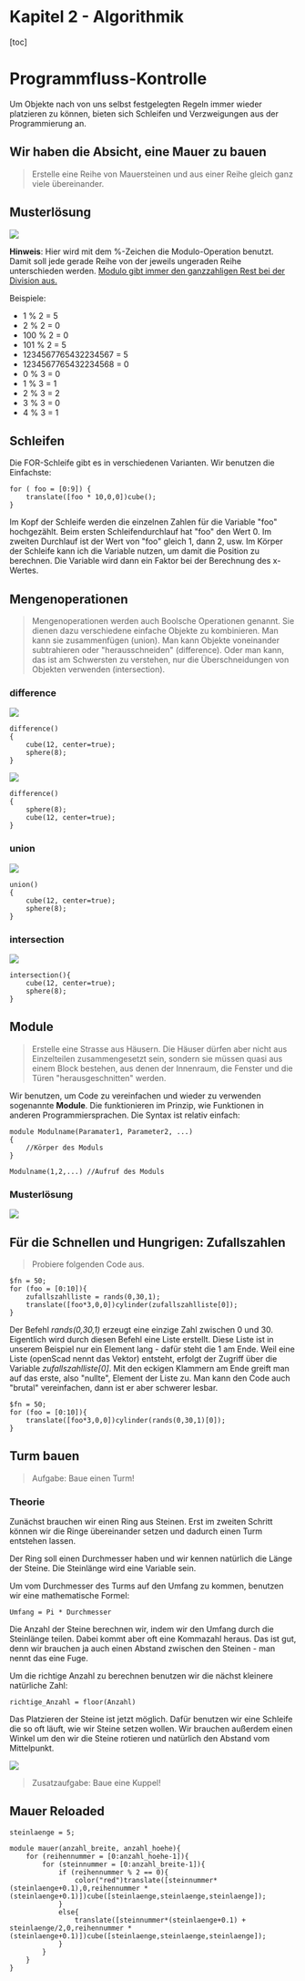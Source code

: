 Kapitel 2 - Algorithmik
==============

[toc]

# Programmfluss-Kontrolle

Um Objekte nach von uns selbst festgelegten Regeln immer wieder platzieren zu können, bieten sich Schleifen und Verzweigungen aus der Programmierung an.

## Wir haben die Absicht, eine Mauer zu bauen

> Erstelle eine Reihe von Mauersteinen und aus einer Reihe gleich ganz viele übereinander.

## Musterlösung

![](./img/OpenScad_Musterlösung_Beispiel_Mauer.png)

**Hinweis**: Hier wird mit dem %-Zeichen die Modulo-Operation benutzt. Damit soll jede gerade Reihe von der jeweils ungeraden Reihe unterschieden werden. [Modulo gibt immer den ganzzahligen Rest bei der Division aus.](https://www.die-denkschule.ch/data/documents/Modulo-Teilen-mit-Rest.pdf) 

Beispiele:

- 1 % 2 = 5
- 2 % 2 = 0
- 100 % 2 = 0
- 101 % 2 = 5
- 1234567765432234567 = 5
- 1234567765432234568 = 0
- 0 % 3 = 0
- 1 % 3 = 1
- 2 % 3 = 2
- 3 % 3 = 0
- 4 % 3 = 1

## Schleifen

Die FOR-Schleife gibt es in verschiedenen Varianten. Wir benutzen die Einfachste:

~~~
for ( foo = [0:9]) {
    translate([foo * 10,0,0])cube();
}
~~~

Im Kopf der Schleife werden die einzelnen Zahlen für die Variable "foo" hochgezählt. Beim ersten Schleifendurchlauf hat "foo" den Wert 0. Im zweiten Durchlauf ist der Wert von "foo" gleich 1, dann 2, usw. Im Körper der Schleife kann ich die Variable nutzen, um damit die Position zu berechnen. Die Variable wird dann ein Faktor bei der Berechnung des x-Wertes.


## Mengenoperationen

> Mengenoperationen werden auch Boolsche Operationen genannt. Sie dienen dazu verschiedene einfache Objekte zu kombinieren. Man kann sie zusammenfügen (union). Man kann Objekte voneinander subtrahieren oder "herausschneiden" (difference). Oder man kann, das ist am Schwersten zu verstehen, nur die Überschneidungen von Objekten verwenden (intersection).

### difference

![](https://upload.wikimedia.org/wikipedia/commons/thumb/1/1a/Boolean_Difference_1a.jpg/118px-Boolean_Difference_1a.jpg)

~~~
difference()
{
    cube(12, center=true); 
    sphere(8);
}
~~~

![](https://upload.wikimedia.org/wikipedia/commons/thumb/9/99/OpenScad_Boolean_Difference_2.jpg/120px-OpenScad_Boolean_Difference_2.jpg)


~~~ 
difference()
{
    sphere(8); 
    cube(12, center=true);
}
~~~

### union

![](https://upload.wikimedia.org/wikipedia/commons/thumb/4/4a/OpenScad_Boolean_Union.jpg/107px-OpenScad_Boolean_Union.jpg)

~~~
union()
{
    cube(12, center=true);
    sphere(8);
}
~~~

### intersection

![](https://upload.wikimedia.org/wikipedia/commons/thumb/5/53/OpenScad_Boolean_Intersection.jpg/120px-OpenScad_Boolean_Intersection.jpg)

~~~
intersection(){
    cube(12, center=true);
    sphere(8);
}
~~~

## Module

> Erstelle eine Strasse aus Häusern. Die Häuser dürfen aber nicht aus Einzelteilen zusammengesetzt sein, sondern sie müssen quasi aus einem Block bestehen, aus denen der Innenraum, die Fenster und die Türen "herausgeschnitten" werden.

Wir benutzen, um Code zu vereinfachen und wieder zu verwenden sogenannte **Module**. Die funktionieren im Prinzip, wie Funktionen in anderen Programmiersprachen. Die Syntax ist relativ einfach:

~~~
module Modulname(Paramater1, Parameter2, ...)
{
    //Körper des Moduls
}

Modulname(1,2,...) //Aufruf des Moduls
~~~

### Musterlösung

![](./img/OpenScad_Musterlösung_Dorf.png)

## Für die Schnellen und Hungrigen: Zufallszahlen

> Probiere folgenden Code aus.

~~~
$fn = 50;
for (foo = [0:10]){
    zufallszahlliste = rands(0,30,1);
    translate([foo*3,0,0])cylinder(zufallszahlliste[0]);
}
~~~

Der Befehl *rands(0,30,1)* erzeugt eine einzige Zahl zwischen 0 und 30. Eigentlich wird durch diesen Befehl eine Liste erstellt. Diese Liste ist in unserem Beispiel nur ein Element lang - dafür steht die 1 am Ende. Weil eine Liste (openScad nennt das Vektor) entsteht, erfolgt der Zugriff über die Variable *zufallszahlliste[0]*. Mit den eckigen Klammern am Ende greift man auf das erste, also "nullte", Element der Liste zu. Man kann den Code auch "brutal" vereinfachen, dann ist er aber schwerer lesbar.

~~~
$fn = 50;
for (foo = [0:10]){
    translate([foo*3,0,0])cylinder(rands(0,30,1)[0]);
}
~~~

## Turm bauen

> Aufgabe: Baue einen Turm!

### Theorie

Zunächst brauchen wir einen Ring aus Steinen. Erst im zweiten Schritt können wir die Ringe übereinander setzen und dadurch einen Turm entstehen lassen.

Der Ring soll einen Durchmesser haben und wir kennen natürlich die Länge der Steine. Die Steinlänge wird eine Variable sein. 

Um vom Durchmesser des Turms auf den Umfang zu kommen, benutzen wir eine mathematische Formel:

~~~
Umfang = Pi * Durchmesser
~~~

Die Anzahl der Steine berechnen wir, indem wir den Umfang durch die Steinlänge teilen. Dabei kommt aber oft eine Kommazahl heraus. Das ist gut, denn wir brauchen ja auch einen Abstand zwischen den Steinen - man nennt das eine Fuge.

Um die richtige Anzahl zu berechnen benutzen wir die nächst kleinere natürliche Zahl:

~~~
richtige_Anzahl = floor(Anzahl)
~~~

Das Platzieren der Steine ist jetzt möglich. Dafür benutzen wir eine Schleife die so oft läuft, wie wir Steine setzen wollen. Wir brauchen außerdem einen Winkel um den wir die Steine rotieren und natürlich den Abstand vom Mittelpunkt.

![](./img/OpenScad_musterlösung_turm.png)

> Zusatzaufgabe: Baue eine Kuppel!

## Mauer Reloaded

~~~
steinlaenge = 5;

module mauer(anzahl_breite, anzahl_hoehe){
    for (reihennummer = [0:anzahl_hoehe-1]){
        for (steinnummer = [0:anzahl_breite-1]){
            if (reihennummer % 2 == 0){
                color("red")translate([steinnummer*(steinlaenge+0.1),0,reihennummer * (steinlaenge+0.1)])cube([steinlaenge,steinlaenge,steinlaenge]);
            } 
            else{
                translate([steinnummer*(steinlaenge+0.1) + steinlaenge/2,0,reihennummer * (steinlaenge+0.1)])cube([steinlaenge,steinlaenge,steinlaenge]);
            }
        }
    }
}
~~~
